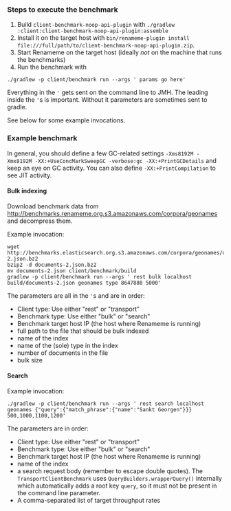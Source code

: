 ### Steps to execute the benchmark

1. Build `client-benchmark-noop-api-plugin` with `./gradlew :client:client-benchmark-noop-api-plugin:assemble`
2. Install it on the target host with `bin/renameme-plugin install file:///full/path/to/client-benchmark-noop-api-plugin.zip`.
3. Start Renameme on the target host (ideally *not* on the machine
that runs the benchmarks)
4. Run the benchmark with
```
./gradlew -p client/benchmark run --args ' params go here'
```

Everything in the `'` gets sent on the command line to JMH. The leading ` `
inside the `'`s is important. Without it parameters are sometimes sent to
gradle.

See below for some example invocations.

### Example benchmark

In general, you should define a few GC-related settings `-Xms8192M -Xmx8192M -XX:+UseConcMarkSweepGC -verbose:gc -XX:+PrintGCDetails` and keep an eye on GC activity. You can also define `-XX:+PrintCompilation` to see JIT activity.

#### Bulk indexing

Download benchmark data from http://benchmarks.renameme.org.s3.amazonaws.com/corpora/geonames and decompress them.

Example invocation:

```
wget http://benchmarks.elasticsearch.org.s3.amazonaws.com/corpora/geonames/documents-2.json.bz2
bzip2 -d documents-2.json.bz2
mv documents-2.json client/benchmark/build
gradlew -p client/benchmark run --args ' rest bulk localhost build/documents-2.json geonames type 8647880 5000'
```

The parameters are all in the `'`s and are in order:

* Client type: Use either "rest" or "transport"
* Benchmark type: Use either "bulk" or "search"
* Benchmark target host IP (the host where Renameme is running)
* full path to the file that should be bulk indexed
* name of the index
* name of the (sole) type in the index
* number of documents in the file
* bulk size


#### Search

Example invocation:

```
./gradlew -p client/benchmark run --args ' rest search localhost geonames {"query":{"match_phrase":{"name":"Sankt Georgen"}}} 500,1000,1100,1200'
```

The parameters are in order:

* Client type: Use either "rest" or "transport"
* Benchmark type: Use either "bulk" or "search"
* Benchmark target host IP (the host where Renameme is running)
* name of the index
* a search request body (remember to escape double quotes). The `TransportClientBenchmark` uses `QueryBuilders.wrapperQuery()` internally which automatically adds a root key `query`, so it must not be present in the command line parameter.
* A comma-separated list of target throughput rates
